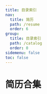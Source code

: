 ```yaml
---
title: 目录索引
nav:
  title: 简历
  path: /resume
  order: 6
group:
  title: 目录索引
  path: /catalog
  order: 0
sidemenu: false
toc: false
---
```


# 简历合集
